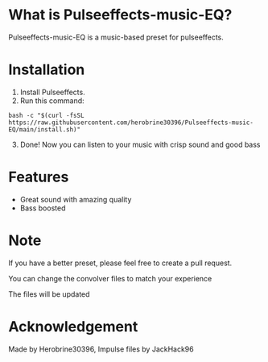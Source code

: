 # What is Pulseeffects-music-EQ?
Pulseeffects-music-EQ is a music-based preset for pulseeffects.

# Installation
1. Install Pulseeffects.
2. Run this command:
```
bash -c "$(curl -fsSL https://raw.githubusercontent.com/herobrine30396/Pulseeffects-music-EQ/main/install.sh)"
```
3. Done! Now you can listen to your music with crisp sound and good bass

# Features
* Great sound with amazing quality
* Bass boosted

# Note
If you have a better preset, please feel free to create a pull request.

You can change the convolver files to match your experience

The files will be updated

# Acknowledgement
Made by Herobrine30396, Impulse files by JackHack96
